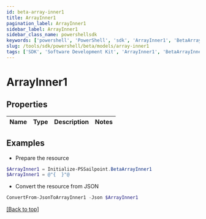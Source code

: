 ```yaml
---
id: beta-array-inner1
title: ArrayInner1
pagination_label: ArrayInner1
sidebar_label: ArrayInner1
sidebar_class_name: powershellsdk
keywords: ['powershell', 'PowerShell', 'sdk', 'ArrayInner1', 'BetaArrayInner1'] 
slug: /tools/sdk/powershell/beta/models/array-inner1
tags: ['SDK', 'Software Development Kit', 'ArrayInner1', 'BetaArrayInner1']
---
```



# ArrayInner1

## Properties

Name | Type | Description | Notes
------------ | ------------- | ------------- | -------------

## Examples

- Prepare the resource
```powershell
$ArrayInner1 = Initialize-PSSailpoint.BetaArrayInner1 
$ArrayInner1 = @"{  }"@
```

- Convert the resource from JSON
```powershell
ConvertFrom-JsonToArrayInner1 -Json $ArrayInner1
```


[[Back to top]](#) 

